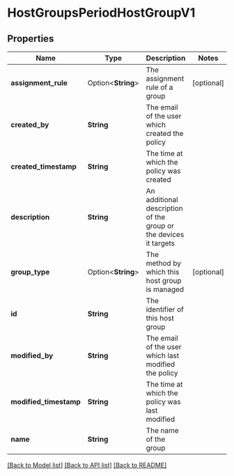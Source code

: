 # HostGroupsPeriodHostGroupV1

## Properties

Name | Type | Description | Notes
------------ | ------------- | ------------- | -------------
**assignment_rule** | Option<**String**> | The assignment rule of a group | [optional]
**created_by** | **String** | The email of the user which created the policy |
**created_timestamp** | **String** | The time at which the policy was created |
**description** | **String** | An additional description of the group or the devices it targets |
**group_type** | Option<**String**> | The method by which this host group is managed | [optional]
**id** | **String** | The identifier of this host group |
**modified_by** | **String** | The email of the user which last modified the policy |
**modified_timestamp** | **String** | The time at which the policy was last modified |
**name** | **String** | The name of the group |

[[Back to Model list]](../README.md#documentation-for-models) [[Back to API list]](../README.md#documentation-for-api-endpoints) [[Back to README]](../README.md)
